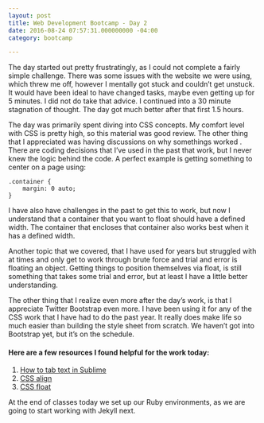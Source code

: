 ```yaml
---
layout: post
title: Web Development Bootcamp - Day 2
date: 2016-08-24 07:57:31.000000000 -04:00
category: bootcamp

---
```



<p class="p1">The day started out pretty frustratingly, as I could not complete a fairly simple challenge. There was some issues with the website we were using, which threw me off, however I mentally got stuck and couldn’t get unstuck. It would have been ideal to have changed tasks, maybe even getting up for 5 minutes. I did not do take that advice. I continued into a 30 minute stagnation of thought. The day got much better after that first 1.5 hours.</p>
<p class="p1">The day was primarily spent diving into CSS concepts. My comfort level with CSS is pretty high, so this material was good review. The other thing that I appreciated was having discussions on why somethings worked . There are coding decisions that I’ve used in the past that work, but I never knew the logic behind the code. A perfect example is getting something to center on a page using:</p>

```
.container {
    margin: 0 auto;
}
```
<p class="p1">I have also have challenges in the past to get this to work, but now I understand that a container that you want to float should have a defined width. The container that encloses that container also works best when it has a defined width.</p>
<p class="p1">Another topic that we covered, that I have used for years but struggled with at times and only get to work through brute force and trial and error is floating an object. Getting things to position themselves via float, is still something that takes some trial and error, but at least I have a little better understanding.</p>
<p class="p1">The other thing that I realize even more after the day’s work, is that I appreciate Twitter Bootstrap even more. I have been using it for any of the CSS work that I have had to do the past year. It really does make life so much easier than building the style sheet from scratch. We haven’t got into Bootstrap yet, but it’s on the schedule.</p>

#### Here are a few resources I found helpful for the work today:
1. <a href="http://superuser.com/questions/536768/how-to-shift-a-block-of-text-to-the-right-left-in-sublime-text-2">How to tab text in Sublime</a>
2. <a href="http://www.w3schools.com/css/css_align.asp"><span class="s2">CSS align</span></a>
3. <a href="http://www.w3schools.com/css/css_float.asp">CSS float</a>

<p class="p1">At the end of classes today we set up our Ruby environments, as we are going to start working with Jekyll next.</p>
